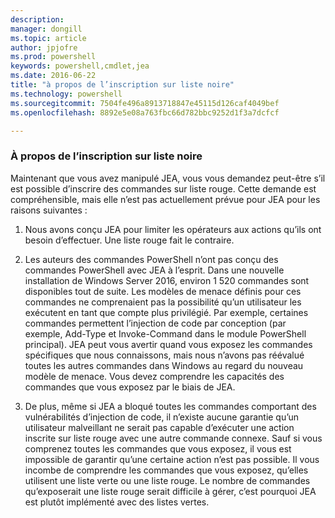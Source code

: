 ```yaml
---
description: 
manager: dongill
ms.topic: article
author: jpjofre
ms.prod: powershell
keywords: powershell,cmdlet,jea
ms.date: 2016-06-22
title: "à propos de l’inscription sur liste noire"
ms.technology: powershell
ms.sourcegitcommit: 7504fe496a8913718847e45115d126caf4049bef
ms.openlocfilehash: 8892e5e08a763fbc66d782bbc9252d1f3a7dcfcf

---
```


### À propos de l’inscription sur liste noire
Maintenant que vous avez manipulé JEA, vous vous demandez peut-être s’il est possible d’inscrire des commandes sur liste rouge.
Cette demande est compréhensible, mais elle n’est pas actuellement prévue pour JEA pour les raisons suivantes :

1.  Nous avons conçu JEA pour limiter les opérateurs aux actions qu’ils ont besoin d’effectuer.
Une liste rouge fait le contraire.

2.  Les auteurs des commandes PowerShell n’ont pas conçu des commandes PowerShell avec JEA à l’esprit.
Dans une nouvelle installation de Windows Server 2016, environ 1 520 commandes sont disponibles tout de suite.
Les modèles de menace définis pour ces commandes ne comprenaient pas la possibilité qu’un utilisateur les exécutent en tant que compte plus privilégié.
Par exemple, certaines commandes permettent l’injection de code par conception (par exemple, Add-Type et Invoke-Command dans le module PowerShell principal).
JEA peut vous avertir quand vous exposez les commandes spécifiques que nous connaissons, mais nous n’avons pas réévalué toutes les autres commandes dans Windows au regard du nouveau modèle de menace.
Vous devez comprendre les capacités des commandes que vous exposez par le biais de JEA.  

3.  De plus, même si JEA a bloqué toutes les commandes comportant des vulnérabilités d’injection de code, il n’existe aucune garantie qu’un utilisateur malveillant ne serait pas capable d’exécuter une action inscrite sur liste rouge avec une autre commande connexe.
Sauf si vous comprenez toutes les commandes que vous exposez, il vous est impossible de garantir qu’une certaine action n’est pas possible.
Il vous incombe de comprendre les commandes que vous exposez, qu’elles utilisent une liste verte ou une liste rouge.
Le nombre de commandes qu’exposerait une liste rouge serait difficile à gérer, c’est pourquoi JEA est plutôt implémenté avec des listes vertes.




<!--HONumber=Jun16_HO4-->


